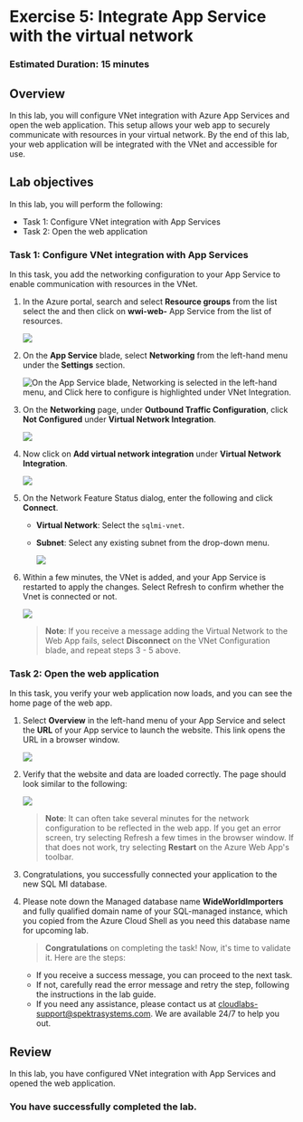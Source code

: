 # Exercise 5: Integrate App Service with the virtual network

### Estimated Duration: 15 minutes

## Overview

In this lab, you will configure VNet integration with Azure App Services and open the web application. This setup allows your web app to securely communicate with resources in your virtual network. By the end of this lab, your web application will be integrated with the VNet and accessible for use.

## Lab objectives

In this lab, you will perform the following:

- Task 1: Configure VNet integration with App Services
- Task 2: Open the web application

### Task 1: Configure VNet integration with App Services

In this task, you add the networking configuration to your App Service to enable communication with resources in the VNet.

1. In the Azure portal, search and select **Resource groups** from the list select the **<inject key="Resource Group Name" enableCopy="false"/>** and then click on **wwi-web-<inject key="Suffix" enableCopy="false"/>** App Service from the list of resources.

   ![](media/new-image57.png)

2. On the **App Service** blade, select **Networking** from the left-hand menu under the **Settings** section.

   ![On the App Service blade, Networking is selected in the left-hand menu, and Click here to configure is highlighted under VNet Integration.](media/web-app-network.png "App Service")

3. On the **Networking** page, under **Outbound Traffic Configuration**, click **Not Configured** under **Virtual Network Integration**.

    ![](media/new-image58.png)

4. Now click on **Add virtual network integration** under **Virtual Network Integration**.

   ![](media/new-image59.png)

5. On the Network Feature Status dialog, enter the following and click **Connect**.

   - **Virtual Network**: Select the `sqlmi-vnet`.
   - **Subnet**: Select any existing subnet from the drop-down menu.

      ![](media/new-image60.png)

6. Within a few minutes, the VNet is added, and your App Service is restarted to apply the changes. Select Refresh to confirm whether the Vnet is connected or not.

    ![](media/new-image61(2).png)

   > **Note**: If you receive a message adding the Virtual Network to the Web App fails, select **Disconnect** on the VNet Configuration blade, and repeat steps 3 - 5 above.

### Task 2: Open the web application

In this task, you verify your web application now loads, and you can see the home page of the web app.

1. Select **Overview** in the left-hand menu of your App Service and select the **URL** of your App service to launch the website. This link opens the URL in a browser window.

   ![](media/new-image62.png)

2. Verify that the website and data are loaded correctly. The page should look similar to the following:

    ![](media/new-image63.png)

    > **Note**: It can often take several minutes for the network configuration to be reflected in the web app. If you get an error screen, try selecting Refresh a few times in the browser window. If that does not work, try selecting **Restart** on the Azure Web App's toolbar.

3. Congratulations, you successfully connected your application to the new SQL MI database.

4. Please note down the Managed database name **WideWorldImporters<inject key="Suffix" enableCopy="false"/>** and fully qualified domain name of your SQL-managed instance, which you copied from the Azure Cloud Shell as you need this database name for upcoming lab.

    > **Congratulations** on completing the task! Now, it's time to validate it. Here are the steps:
    - If you receive a success message, you can proceed to the next task.
    - If not, carefully read the error message and retry the step, following the instructions in the lab guide.
    - If you need any assistance, please contact us at cloudlabs-support@spektrasystems.com. We are available 24/7 to help you out.
    
<validation step="9cb677b1-ac46-4dcd-8bcb-dd0e9b141ea5" />

## Review

In this lab, you have configured VNet integration with App Services and opened the web application.

### You have successfully completed the lab.
